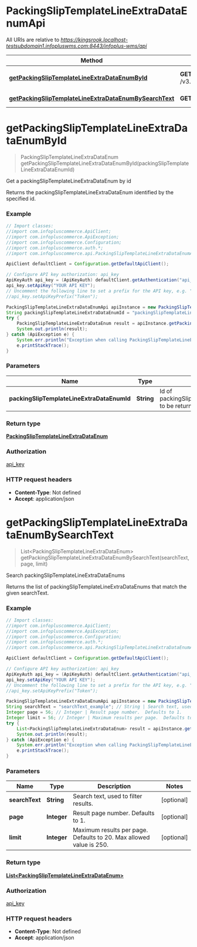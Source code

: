 # PackingSlipTemplateLineExtraDataEnumApi

All URIs are relative to *https://kingsrook.localhost-testsubdomain1.infopluswms.com:8443/infoplus-wms/api*

Method | HTTP request | Description
------------- | ------------- | -------------
[**getPackingSlipTemplateLineExtraDataEnumById**](PackingSlipTemplateLineExtraDataEnumApi.md#getPackingSlipTemplateLineExtraDataEnumById) | **GET** /v3.0/packingSlipTemplateLineExtraDataEnum/{packingSlipTemplateLineExtraDataEnumId} | Get a packingSlipTemplateLineExtraDataEnum by id
[**getPackingSlipTemplateLineExtraDataEnumBySearchText**](PackingSlipTemplateLineExtraDataEnumApi.md#getPackingSlipTemplateLineExtraDataEnumBySearchText) | **GET** /v3.0/packingSlipTemplateLineExtraDataEnum/search | Search packingSlipTemplateLineExtraDataEnums


<a name="getPackingSlipTemplateLineExtraDataEnumById"></a>
# **getPackingSlipTemplateLineExtraDataEnumById**
> PackingSlipTemplateLineExtraDataEnum getPackingSlipTemplateLineExtraDataEnumById(packingSlipTemplateLineExtraDataEnumId)

Get a packingSlipTemplateLineExtraDataEnum by id

Returns the packingSlipTemplateLineExtraDataEnum identified by the specified id.

### Example
```java
// Import classes:
//import com.infopluscommerce.ApiClient;
//import com.infopluscommerce.ApiException;
//import com.infopluscommerce.Configuration;
//import com.infopluscommerce.auth.*;
//import com.infopluscommerce.api.PackingSlipTemplateLineExtraDataEnumApi;

ApiClient defaultClient = Configuration.getDefaultApiClient();

// Configure API key authorization: api_key
ApiKeyAuth api_key = (ApiKeyAuth) defaultClient.getAuthentication("api_key");
api_key.setApiKey("YOUR API KEY");
// Uncomment the following line to set a prefix for the API key, e.g. "Token" (defaults to null)
//api_key.setApiKeyPrefix("Token");

PackingSlipTemplateLineExtraDataEnumApi apiInstance = new PackingSlipTemplateLineExtraDataEnumApi();
String packingSlipTemplateLineExtraDataEnumId = "packingSlipTemplateLineExtraDataEnumId_example"; // String | Id of packingSlipTemplateLineExtraDataEnum to be returned.
try {
    PackingSlipTemplateLineExtraDataEnum result = apiInstance.getPackingSlipTemplateLineExtraDataEnumById(packingSlipTemplateLineExtraDataEnumId);
    System.out.println(result);
} catch (ApiException e) {
    System.err.println("Exception when calling PackingSlipTemplateLineExtraDataEnumApi#getPackingSlipTemplateLineExtraDataEnumById");
    e.printStackTrace();
}
```

### Parameters

Name | Type | Description  | Notes
------------- | ------------- | ------------- | -------------
 **packingSlipTemplateLineExtraDataEnumId** | **String**| Id of packingSlipTemplateLineExtraDataEnum to be returned. |

### Return type

[**PackingSlipTemplateLineExtraDataEnum**](PackingSlipTemplateLineExtraDataEnum.md)

### Authorization

[api_key](../README.md#api_key)

### HTTP request headers

 - **Content-Type**: Not defined
 - **Accept**: application/json

<a name="getPackingSlipTemplateLineExtraDataEnumBySearchText"></a>
# **getPackingSlipTemplateLineExtraDataEnumBySearchText**
> List&lt;PackingSlipTemplateLineExtraDataEnum&gt; getPackingSlipTemplateLineExtraDataEnumBySearchText(searchText, page, limit)

Search packingSlipTemplateLineExtraDataEnums

Returns the list of packingSlipTemplateLineExtraDataEnums that match the given searchText.

### Example
```java
// Import classes:
//import com.infopluscommerce.ApiClient;
//import com.infopluscommerce.ApiException;
//import com.infopluscommerce.Configuration;
//import com.infopluscommerce.auth.*;
//import com.infopluscommerce.api.PackingSlipTemplateLineExtraDataEnumApi;

ApiClient defaultClient = Configuration.getDefaultApiClient();

// Configure API key authorization: api_key
ApiKeyAuth api_key = (ApiKeyAuth) defaultClient.getAuthentication("api_key");
api_key.setApiKey("YOUR API KEY");
// Uncomment the following line to set a prefix for the API key, e.g. "Token" (defaults to null)
//api_key.setApiKeyPrefix("Token");

PackingSlipTemplateLineExtraDataEnumApi apiInstance = new PackingSlipTemplateLineExtraDataEnumApi();
String searchText = "searchText_example"; // String | Search text, used to filter results.
Integer page = 56; // Integer | Result page number.  Defaults to 1.
Integer limit = 56; // Integer | Maximum results per page.  Defaults to 20.  Max allowed value is 250.
try {
    List<PackingSlipTemplateLineExtraDataEnum> result = apiInstance.getPackingSlipTemplateLineExtraDataEnumBySearchText(searchText, page, limit);
    System.out.println(result);
} catch (ApiException e) {
    System.err.println("Exception when calling PackingSlipTemplateLineExtraDataEnumApi#getPackingSlipTemplateLineExtraDataEnumBySearchText");
    e.printStackTrace();
}
```

### Parameters

Name | Type | Description  | Notes
------------- | ------------- | ------------- | -------------
 **searchText** | **String**| Search text, used to filter results. | [optional]
 **page** | **Integer**| Result page number.  Defaults to 1. | [optional]
 **limit** | **Integer**| Maximum results per page.  Defaults to 20.  Max allowed value is 250. | [optional]

### Return type

[**List&lt;PackingSlipTemplateLineExtraDataEnum&gt;**](PackingSlipTemplateLineExtraDataEnum.md)

### Authorization

[api_key](../README.md#api_key)

### HTTP request headers

 - **Content-Type**: Not defined
 - **Accept**: application/json

